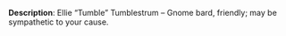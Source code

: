 **Description**: Ellie “Tumble” Tumblestrum – Gnome bard, friendly; may be sympathetic to your cause.